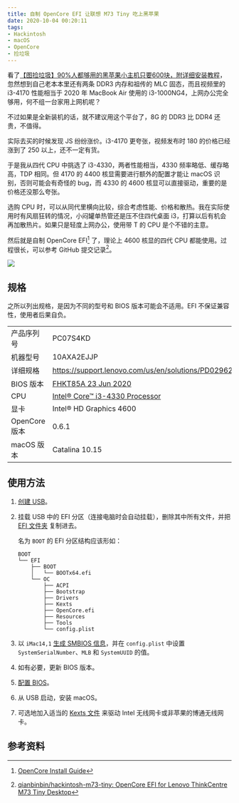 ```yaml
---
title: 自制 OpenCore EFI 让联想 M73 Tiny 吃上黑苹果
date: 2020-10-04 00:20:11
tags:
- Hackintosh
- macOS
- OpenCore
- 捡垃圾
---
```


看了[【图捡垃圾】90%人都够用的黑苹果小主机只要600块，附详细安装教程](https://www.bilibili.com/video/av499052441/)，忽然想到自己老本本里还有两条 DDR3 内存和祖传的 MLC 固态，而且视频里的 i3-4170 性能相当于 2020 年 MacBook Air 使用的 i3-1000NG4，上网办公完全够用，何不组一台家用上网机呢？

<!-- more -->

不过如果是全新装机的话，就不建议用这个平台了，8G 的 DDR3 比 DDR4 还贵，不值得。

实际去买的时候发现 JS 纷纷涨价。i3-4170 更夸张，视频发布时 180 的价格已经涨到了 250 以上，还不一定有货。

于是我从四代 CPU 中挑选了 i3-4330，两者性能相当，4330 频率略低、缓存略高，TDP 相同。但 4170 的 4400 核显需要进行额外的配置才能让 macOS 识别，否则可能会有奇怪的 bug，而 4330 的 4600 核显可以直接驱动，重要的是价格还没那么夸张。

选购 CPU 时，可以从同代里横向比较，综合考虑性能、价格和散热。我在实际使用时有风扇狂转的情况，小闷罐单热管还是压不住四代桌面 i3，打算以后有机会再加散热片。如果只是轻度上网办公，使用带 T 的 CPU 是个不错的主意。

然后就是自制 OpenCore EFI[^1] 了，理论上 4600 核显的四代 CPU 都能使用。过程很长，可以参考 GitHub 提交记录[^2]。

![](https://github.com/qianbinbin/hackintosh-m73-tiny/raw/macOS-Catalina-10.15/images/screenshot-20201002-22.29.51.png)

## 规格

之所以列出规格，是因为不同的型号和 BIOS 版本可能会不适用。EFI 不保证兼容性，使用者后果自负。

| | |
|-|-|
| 产品序列号 | PC07S4KD |
| 机器型号 | 10AXA2EJJP |
| 详细规格 | <https://support.lenovo.com/us/en/solutions/PD029621> |
| BIOS 版本 | [FHKT85A 23 Jun 2020](https://pcsupport.lenovo.com/us/en/products/desktops-and-all-in-ones/thinkcentre-m-series-desktops/thinkcentre-m73/10ax/10axa2ejjp/pc07s4kd/downloads/DS038325) |
| CPU | [Intel® Core™ i3-4330 Processor](https://ark.intel.com/content/www/us/en/ark/products/77769/intel-core-i3-4330-processor-4m-cache-3-50-ghz.html) |
| 显卡 | Intel® HD Graphics 4600 |
| OpenCore 版本 | 0.6.1 |
| macOS 版本 | Catalina 10.15 |

## 使用方法

1. [创建 USB](https://dortania.github.io/OpenCore-Install-Guide/installer-guide/)。

2. 挂载 USB 中的 EFI 分区（连接电脑时会自动挂载），删除其中所有文件，并把 [EFI 文件夹](https://github.com/qianbinbin/hackintosh-m73-tiny/tree/macOS-Catalina-10.15/BOOT/EFI) 复制进去。

   名为 `BOOT` 的 EFI 分区结构应该形如：

   ```
   BOOT
   └── EFI
       ├── BOOT
       │   └── BOOTx64.efi
       └── OC
           ├── ACPI
           ├── Bootstrap
           ├── Drivers
           ├── Kexts
           ├── OpenCore.efi
           ├── Resources
           ├── Tools
           └── config.plist
   ```

3. 以 `iMac14,1` [生成 SMBIOS 信息](https://dortania.github.io/OpenCore-Install-Guide/config-laptop.plist/haswell.html#platforminfo)，并在 `config.plist` 中设置 `SystemSerialNumber`、`MLB` 和 `SystemUUID` 的值。

4. 如有必要，更新 BIOS 版本。

5. [配置 BIOS](https://dortania.github.io/OpenCore-Install-Guide/config-laptop.plist/haswell.html#intel-bios-settings)。

6. 从 USB 启动，安装 macOS。

7. 可选地加入适当的 [Kexts 文件](https://dortania.github.io/OpenCore-Install-Guide/ktext.html#wifi-and-bluetooth) 来驱动 Intel 无线网卡或非苹果的博通无线网卡。

## 参考资料

[^1]: [OpenCore Install Guide](https://dortania.github.io/OpenCore-Install-Guide/)

[^2]: [qianbinbin/hackintosh-m73-tiny: OpenCore EFI for Lenovo ThinkCentre M73 Tiny Desktop](https://github.com/qianbinbin/hackintosh-m73-tiny)
